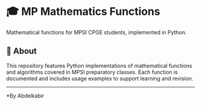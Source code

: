 # 🎓 MP Mathematics Functions

Mathematical functions for MPSI CPGE students, implemented in Python.

## 📖 About

This repository features Python implementations of mathematical functions and algorithms covered in MPSI preparatory classes. Each function is documented and includes usage examples to support learning and revision.

---

*By Abdelkabir
